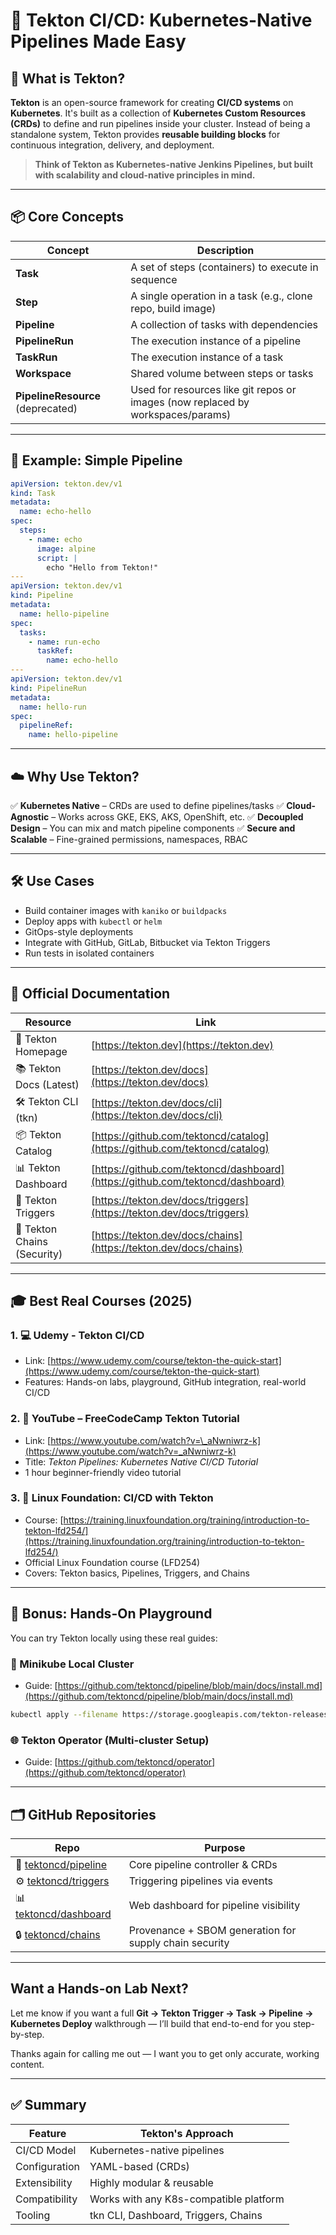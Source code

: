 # 🚀 Tekton CI/CD: Kubernetes-Native Pipelines Made Easy

## 🧠 What is Tekton?

**Tekton** is an open-source framework for creating **CI/CD systems** on **Kubernetes**. It's built as a collection of **Kubernetes Custom Resources (CRDs)** to define and run pipelines inside your cluster. Instead of being a standalone system, Tekton provides **reusable building blocks** for continuous integration, delivery, and deployment.

> **Think of Tekton as Kubernetes-native Jenkins Pipelines, but built with scalability and cloud-native principles in mind.**

---

## 📦 Core Concepts

| Concept                           | Description                                                                     |
| --------------------------------- | ------------------------------------------------------------------------------- |
| **Task**                          | A set of steps (containers) to execute in sequence                              |
| **Step**                          | A single operation in a task (e.g., clone repo, build image)                    |
| **Pipeline**                      | A collection of tasks with dependencies                                         |
| **PipelineRun**                   | The execution instance of a pipeline                                            |
| **TaskRun**                       | The execution instance of a task                                                |
| **Workspace**                     | Shared volume between steps or tasks                                            |
| **PipelineResource** (deprecated) | Used for resources like git repos or images (now replaced by workspaces/params) |

---

## 🧱 Example: Simple Pipeline

```yaml
apiVersion: tekton.dev/v1
kind: Task
metadata:
  name: echo-hello
spec:
  steps:
    - name: echo
      image: alpine
      script: |
        echo "Hello from Tekton!"
---
apiVersion: tekton.dev/v1
kind: Pipeline
metadata:
  name: hello-pipeline
spec:
  tasks:
    - name: run-echo
      taskRef:
        name: echo-hello
---
apiVersion: tekton.dev/v1
kind: PipelineRun
metadata:
  name: hello-run
spec:
  pipelineRef:
    name: hello-pipeline
```

---

## ☁️ Why Use Tekton?

✅ **Kubernetes Native** – CRDs are used to define pipelines/tasks
✅ **Cloud-Agnostic** – Works across GKE, EKS, AKS, OpenShift, etc.
✅ **Decoupled Design** – You can mix and match pipeline components
✅ **Secure and Scalable** – Fine-grained permissions, namespaces, RBAC

---

## 🛠️ Use Cases

- Build container images with `kaniko` or `buildpacks`
- Deploy apps with `kubectl` or `helm`
- GitOps-style deployments
- Integrate with GitHub, GitLab, Bitbucket via Tekton Triggers
- Run tests in isolated containers

---

## 📘 Official Documentation

| Resource                    | Link                                                                           |
| --------------------------- | ------------------------------------------------------------------------------ |
| 🔗 Tekton Homepage          | [https://tekton.dev](https://tekton.dev)                                       |
| 📚 Tekton Docs (Latest)     | [https://tekton.dev/docs](https://tekton.dev/docs)                             |
| 🛠️ Tekton CLI (tkn)         | [https://tekton.dev/docs/cli](https://tekton.dev/docs/cli)                     |
| 📦 Tekton Catalog           | [https://github.com/tektoncd/catalog](https://github.com/tektoncd/catalog)     |
| 📊 Tekton Dashboard         | [https://github.com/tektoncd/dashboard](https://github.com/tektoncd/dashboard) |
| 🔔 Tekton Triggers          | [https://tekton.dev/docs/triggers](https://tekton.dev/docs/triggers)           |
| 🔐 Tekton Chains (Security) | [https://tekton.dev/docs/chains](https://tekton.dev/docs/chains)               |

---

## 🎓 Best Real Courses (2025)

### 1. **💻 Udemy - Tekton CI/CD**

- Link: [https://www.udemy.com/course/tekton-the-quick-start](https://www.udemy.com/course/tekton-the-quick-start)
- Features: Hands-on labs, playground, GitHub integration, real-world CI/CD

### 2. **🎥 YouTube – FreeCodeCamp Tekton Tutorial**

- Link: [https://www.youtube.com/watch?v=\_aNwniwrz-k](https://www.youtube.com/watch?v=_aNwniwrz-k)
- Title: _Tekton Pipelines: Kubernetes Native CI/CD Tutorial_
- 1 hour beginner-friendly video tutorial

### 3. **📘 Linux Foundation: CI/CD with Tekton**

- Course: [https://training.linuxfoundation.org/training/introduction-to-tekton-lfd254/](https://training.linuxfoundation.org/training/introduction-to-tekton-lfd254/)
- Official Linux Foundation course (LFD254)
- Covers: Tekton basics, Pipelines, Triggers, and Chains

---

## 🧪 Bonus: Hands-On Playground

You can try Tekton locally using these real guides:

### 🌱 Minikube Local Cluster

- Guide: [https://github.com/tektoncd/pipeline/blob/main/docs/install.md](https://github.com/tektoncd/pipeline/blob/main/docs/install.md)

```bash
kubectl apply --filename https://storage.googleapis.com/tekton-releases/pipeline/latest/release.yaml
```

### 🌐 Tekton Operator (Multi-cluster Setup)

- Guide: [https://github.com/tektoncd/operator](https://github.com/tektoncd/operator)

---

## 🗂 GitHub Repositories

| Repo                                                           | Purpose                                                |
| -------------------------------------------------------------- | ------------------------------------------------------ |
| 🔧 [tektoncd/pipeline](https://github.com/tektoncd/pipeline)   | Core pipeline controller & CRDs                        |
| ⚙️ [tektoncd/triggers](https://github.com/tektoncd/triggers)   | Triggering pipelines via events                        |
| 📊 [tektoncd/dashboard](https://github.com/tektoncd/dashboard) | Web dashboard for pipeline visibility                  |
| 🔒 [tektoncd/chains](https://github.com/tektoncd/chains)       | Provenance + SBOM generation for supply chain security |

---

## Want a Hands-on Lab Next?

Let me know if you want a full **Git → Tekton Trigger → Task → Pipeline → Kubernetes Deploy** walkthrough — I’ll build that end-to-end for you step-by-step.

Thanks again for calling me out — I want you to get only accurate, working content.

---

## ✅ Summary

| Feature       | Tekton's Approach                      |
| ------------- | -------------------------------------- |
| CI/CD Model   | Kubernetes-native pipelines            |
| Configuration | YAML-based (CRDs)                      |
| Extensibility | Highly modular & reusable              |
| Compatibility | Works with any K8s-compatible platform |
| Tooling       | tkn CLI, Dashboard, Triggers, Chains   |
